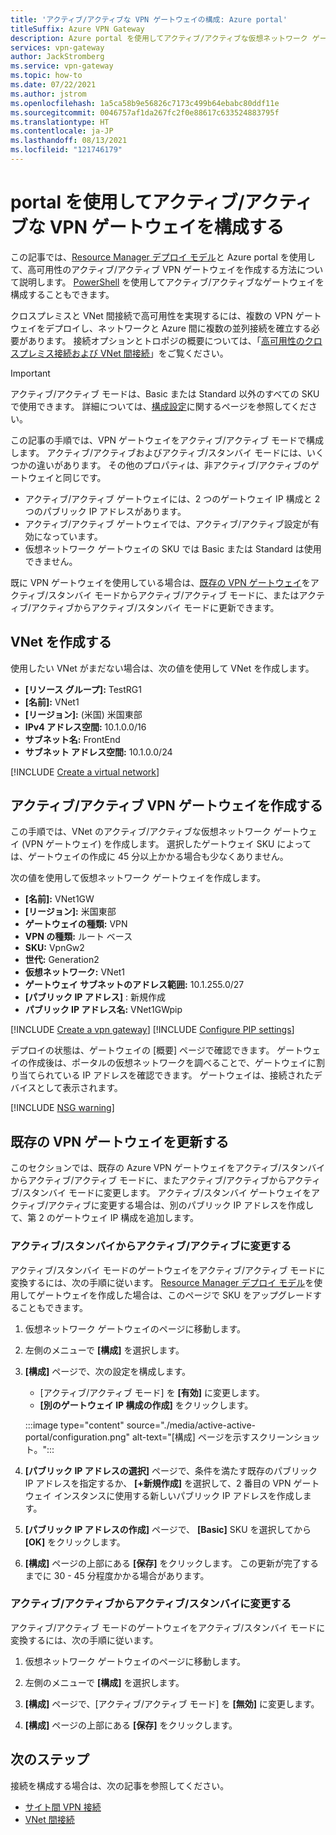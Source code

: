 ```yaml
---
title: 'アクティブ/アクティブな VPN ゲートウェイの構成: Azure portal'
titleSuffix: Azure VPN Gateway
description: Azure portal を使用してアクティブ/アクティブな仮想ネットワーク ゲートウェイを構成する方法について説明します。
services: vpn-gateway
author: JackStromberg
ms.service: vpn-gateway
ms.topic: how-to
ms.date: 07/22/2021
ms.author: jstrom
ms.openlocfilehash: 1a5ca58b9e56826c7173c499b64ebabc80ddf11e
ms.sourcegitcommit: 0046757af1da267fc2f0e88617c633524883795f
ms.translationtype: HT
ms.contentlocale: ja-JP
ms.lasthandoff: 08/13/2021
ms.locfileid: "121746179"
---
```

# <a name="configure-active-active-vpn-gateways-using-the-portal"></a>portal を使用してアクティブ/アクティブな VPN ゲートウェイを構成する

この記事では、[Resource Manager デプロイ モデル](../azure-resource-manager/management/deployment-models.md)と Azure portal を使用して、高可用性のアクティブ/アクティブ VPN ゲートウェイを作成する方法について説明します。 [PowerShell](vpn-gateway-activeactive-rm-powershell.md) を使用してアクティブ/アクティブなゲートウェイを構成することもできます。

クロスプレミスと VNet 間接続で高可用性を実現するには、複数の VPN ゲートウェイをデプロイし、ネットワークと Azure 間に複数の並列接続を確立する必要があります。 接続オプションとトロポジの概要については、「[高可用性のクロスプレミス接続および VNet 間接続](vpn-gateway-highlyavailable.md)」をご覧ください。

> [!IMPORTANT]
> アクティブ/アクティブ モードは、Basic または Standard 以外のすべての SKU で使用できます。 詳細については、[構成設定](vpn-gateway-about-vpn-gateway-settings.md#gwsku)に関するページを参照してください。
>

この記事の手順では、VPN ゲートウェイをアクティブ/アクティブ モードで構成します。 アクティブ/アクティブおよびアクティブ/スタンバイ モードには、いくつかの違いがあります。 その他のプロパティは、非アクティブ/アクティブのゲートウェイと同じです。 

* アクティブ/アクティブ ゲートウェイには、2 つのゲートウェイ IP 構成と 2 つのパブリック IP アドレスがあります。
* アクティブ/アクティブ ゲートウェイでは、アクティブ/アクティブ設定が有効になっています。
* 仮想ネットワーク ゲートウェイの SKU では Basic または Standard は使用できません。

既に VPN ゲートウェイを使用している場合は、[既存の VPN ゲートウェイ](#update)をアクティブ/スタンバイ モードからアクティブ/アクティブ モードに、またはアクティブ/アクティブからアクティブ/スタンバイ モードに更新できます。

## <a name="create-a-vnet"></a><a name="vnet"></a>VNet を作成する

使用したい VNet がまだない場合は、次の値を使用して VNet を作成します。

* **[リソース グループ]:** TestRG1
* **[名前]:** VNet1
* **[リージョン]:** (米国) 米国東部
* **IPv4 アドレス空間:** 10.1.0.0/16
* **サブネット名:** FrontEnd
* **サブネット アドレス空間:** 10.1.0.0/24

[!INCLUDE [Create a virtual network](../../includes/vpn-gateway-basic-vnet-rm-portal-include.md)]

## <a name="create-an-active-active-vpn-gateway"></a><a name="gateway"></a>アクティブ/アクティブ VPN ゲートウェイを作成する

この手順では、VNet のアクティブ/アクティブな仮想ネットワーク ゲートウェイ (VPN ゲートウェイ) を作成します。 選択したゲートウェイ SKU によっては、ゲートウェイの作成に 45 分以上かかる場合も少なくありません。

次の値を使用して仮想ネットワーク ゲートウェイを作成します。

* **[名前]:** VNet1GW
* **[リージョン]:** 米国東部
* **ゲートウェイの種類:** VPN
* **VPN の種類:** ルート ベース
* **SKU:** VpnGw2
* **世代:** Generation2
* **仮想ネットワーク:** VNet1
* **ゲートウェイ サブネットのアドレス範囲:** 10.1.255.0/27
* **[パブリック IP アドレス]** : 新規作成
* **パブリック IP アドレス名:** VNet1GWpip

[!INCLUDE [Create a vpn gateway](../../includes/vpn-gateway-add-gw-portal-include.md)]
[!INCLUDE [Configure PIP settings](../../includes/vpn-gateway-add-gw-pip-active-portal-include.md)]

デプロイの状態は、ゲートウェイの [概要] ページで確認できます。 ゲートウェイの作成後は、ポータルの仮想ネットワークを調べることで、ゲートウェイに割り当てられている IP アドレスを確認できます。 ゲートウェイは、接続されたデバイスとして表示されます。

[!INCLUDE [NSG warning](../../includes/vpn-gateway-no-nsg-include.md)]

## <a name="update-an-existing-vpn-gateway"></a><a name ="update"></a>既存の VPN ゲートウェイを更新する

このセクションでは、既存の Azure VPN ゲートウェイをアクティブ/スタンバイからアクティブ/アクティブ モードに、またアクティブ/アクティブからアクティブ/スタンバイ モードに変更します。 アクティブ/スタンバイ ゲートウェイをアクティブ/アクティブに変更する場合は、別のパブリック IP アドレスを作成して、第 2 のゲートウェイ IP 構成を追加します。 

### <a name="change-active-standby-to-active-active"></a>アクティブ/スタンバイからアクティブ/アクティブに変更する

アクティブ/スタンバイ モードのゲートウェイをアクティブ/アクティブ モードに変換するには、次の手順に従います。 [Resource Manager デプロイ モデル](../azure-resource-manager/management/deployment-models.md)を使用してゲートウェイを作成した場合は、このページで SKU をアップグレードすることもできます。

1. 仮想ネットワーク ゲートウェイのページに移動します。

1. 左側のメニューで **[構成]** を選択します。

1. **[構成]** ページで、次の設定を構成します。 

   * [アクティブ/アクティブ モード] を **[有効]** に変更します。
   * **[別のゲートウェイ IP 構成の作成]** をクリックします。

   :::image type="content" source="./media/active-active-portal/configuration.png" alt-text="[構成] ページを示すスクリーンショット。":::

1. **[パブリック IP アドレスの選択]** ページで、条件を満たす既存のパブリック IP アドレスを指定するか、 **[+新規作成]** を選択して、2 番目の VPN ゲートウェイ インスタンスに使用する新しいパブリック IP アドレスを作成します。

1. **[パブリック IP アドレスの作成]** ページで、 **[Basic]** SKU を選択してから **[OK]** をクリックします。

1. **[構成]** ページの上部にある **[保存]** をクリックします。 この更新が完了するまでに 30 - 45 分程度かかる場合があります。

### <a name="change-active-active-to-active-standby"></a>アクティブ/アクティブからアクティブ/スタンバイに変更する

アクティブ/アクティブ モードのゲートウェイをアクティブ/スタンバイ モードに変換するには、次の手順に従います。

1. 仮想ネットワーク ゲートウェイのページに移動します。

1. 左側のメニューで **[構成]** を選択します。

1. **[構成]** ページで、[アクティブ/アクティブ モード] を **[無効]** に変更します。

1. **[構成]** ページの上部にある **[保存]** をクリックします。

## <a name="next-steps"></a>次のステップ

接続を構成する場合は、次の記事を参照してください。

* [サイト間 VPN 接続](./tutorial-site-to-site-portal.md)
* [VNet 間接続](vpn-gateway-howto-vnet-vnet-resource-manager-portal.md#configure-the-vnet1-gateway-connection)